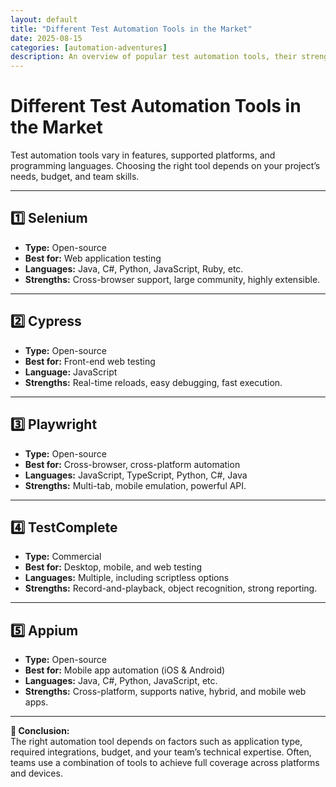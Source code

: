 ```yaml
---
layout: default
title: "Different Test Automation Tools in the Market"
date: 2025-08-15
categories: [automation-adventures]
description: An overview of popular test automation tools, their strengths, and their use cases.
---
```


# Different Test Automation Tools in the Market

Test automation tools vary in features, supported platforms, and programming languages. Choosing the right tool depends on your project’s needs, budget, and team skills.

---

## 1️⃣ Selenium
- **Type:** Open-source
- **Best for:** Web application testing
- **Languages:** Java, C#, Python, JavaScript, Ruby, etc.
- **Strengths:** Cross-browser support, large community, highly extensible.

---

## 2️⃣ Cypress
- **Type:** Open-source
- **Best for:** Front-end web testing
- **Language:** JavaScript
- **Strengths:** Real-time reloads, easy debugging, fast execution.

---

## 3️⃣ Playwright
- **Type:** Open-source
- **Best for:** Cross-browser, cross-platform automation
- **Languages:** JavaScript, TypeScript, Python, C#, Java
- **Strengths:** Multi-tab, mobile emulation, powerful API.

---

## 4️⃣ TestComplete
- **Type:** Commercial
- **Best for:** Desktop, mobile, and web testing
- **Languages:** Multiple, including scriptless options
- **Strengths:** Record-and-playback, object recognition, strong reporting.

---

## 5️⃣ Appium
- **Type:** Open-source
- **Best for:** Mobile app automation (iOS & Android)
- **Languages:** Java, C#, Python, JavaScript, etc.
- **Strengths:** Cross-platform, supports native, hybrid, and mobile web apps.

---

**📌 Conclusion:**  
The right automation tool depends on factors such as application type, required integrations, budget, and your team’s technical expertise. Often, teams use a combination of tools to achieve full coverage across platforms and devices.
